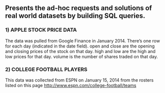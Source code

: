 
## Presents the ad-hoc requests and solutions of real world datasets by building SQL queries.

### 1) APPLE STOCK PRICE DATA

  The data was pulled from Google Finance in January 2014. There’s one row for each day (indicated in the date field). open and close are     the opening and closing prices of the stock on that day. high and low are the high and low prices for that day. volume is the number of     shares traded on that day.

### 2) COLLEGE FOOTBALL PLAYERS

  This data was collected from ESPN on January 15, 2014 from the rosters listed on this page http://www.espn.com/college-football/teams
